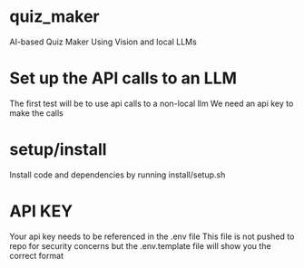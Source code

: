 # quiz_maker
AI-based Quiz Maker Using Vision and local LLMs

# Set up the API calls to an LLM
The first test will be to use api calls to a non-local llm
We need an api key to make the calls

# setup/install
Install code and dependencies by running install/setup.sh

# API KEY
Your api key needs to be referenced in the .env file
This file is not pushed to repo for security concerns but
the .env.template file will show you the correct format
